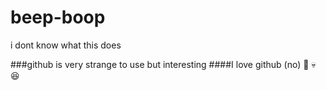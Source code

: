 # beep-boop
i dont know what this does

###github is very strange to use but interesting
####I love github (no)
🤡 💀 😆
